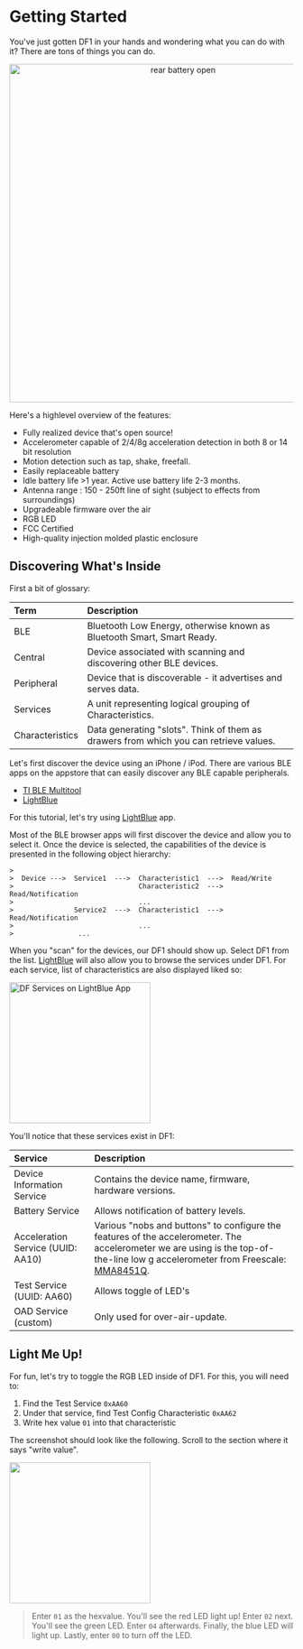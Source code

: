 # Getting Started

You've just gotten DF1 in your hands and wondering what you can do with it?
There are tons of things you can do.

<center><img src=https://raw.githubusercontent.com/devicefactory/share/master/media/df1/df1-rear-battery-door.png alt="rear battery open" width=600></center>

Here's a highlevel overview of the features:

* Fully realized device that's open source!
* Accelerometer capable of 2/4/8g acceleration detection in both 8 or 14 bit resolution
* Motion detection such as tap, shake, freefall.
* Easily replaceable battery
* Idle battery life >1 year. Active use battery life 2-3 months.
* Antenna range : 150 - 250ft line of sight (subject to effects from surroundings)
* Upgradeable firmware over the air
* RGB LED
* FCC Certified
* High-quality injection molded plastic enclosure


## Discovering What's Inside

First a bit of glossary:
  
| Term            | Description                                                                           |
|:--------------  |:------------------------------------------------------------------------------------- |
| BLE             | Bluetooth Low Energy, otherwise known as Bluetooth Smart, Smart Ready.                |
| Central         | Device associated with scanning and discovering other BLE devices.                    |
| Peripheral      | Device that is discoverable - it advertises and serves data.                          |
| Services        | A unit representing logical grouping of Characteristics.                              |
| Characteristics | Data generating "slots". Think of them as drawers from which you can retrieve values. |

Let's first discover the device using an iPhone / iPod.
There are various BLE apps on the appstore that can easily discover any BLE capable peripherals.

* [TI BLE Multitool](https://itunes.apple.com/us/app/ti-ble-multitool/id580494818?mt=8)
* [LightBlue](https://itunes.apple.com/us/app/lightblue-bluetooth-low-energy/id557428110?mt=8)

For this tutorial, let's try using 
[LightBlue](https://itunes.apple.com/us/app/lightblue-bluetooth-low-energy/id557428110?mt=8) app.

Most of the BLE browser apps will first discover the device and allow you to select it.
Once the device is selected, the capabilities of the device is presented in the following object
hierarchy:

```
>
>  Device --->  Service1  --->  Characteristic1  --->  Read/Write
>                               Characteristic2  --->  Read/Notification
>                               ...
>               Service2  --->  Characteristic1  --->  Read/Notification
>                               ...
>                ...    
```

When you "scan" for the devices, our DF1 should show up. Select DF1 from the list.
[LightBlue](https://itunes.apple.com/us/app/lightblue-bluetooth-low-energy/id557428110?mt=8) will also allow you to
browse the services under DF1. For each service, list of characteristics are also displayed liked so:

<img src=https://raw.githubusercontent.com/devicefactory/df1-manual/master/pics/lightblue_df1_top.png alt="DF Services on LightBlue App" width=250>

You'll notice that these services exist in DF1:


| Service                           | Description
| :-------------------------------- |:-------------------------------------------------------------------------------------
| Device Information Service        | Contains the device name, firmware, hardware versions.
| Battery Service                   | Allows notification of battery levels.
| Acceleration Service (UUID: AA10) | Various "nobs and buttons" to configure the features of the accelerometer. The accelerometer we are using is the top-of-the-line low g accelerometer from Freescale: [MMA8451Q](http://www.freescale.com/webapp/sps/site/prod_summary.jsp?code=MMA8451Q).
| Test Service (UUID: AA60)         | Allows toggle of LED's
| OAD Service (custom)              | Only used for over-air-update.
 

## Light Me Up!

For fun, let's try to toggle the RGB LED inside of DF1.
For this, you will need to:

1. Find the Test Service `0xAA60`
2. Under that service, find Test Config Characteristic `0xAA62`
3. Write hex value `01` into that characteristic

The screenshot should look like the following. Scroll to the section where it says "write value".

<img src=https://raw.githubusercontent.com/devicefactory/df1-manual/master/pics/lightblue_testuuid.png width=250>

> Enter `01` as the hexvalue. You'll see the red LED light up!
> Enter `02` next. You'll see the green LED.
> Enter `04` afterwards. Finally, the blue LED will light up.
> Lastly, enter `00` to turn off the LED.
